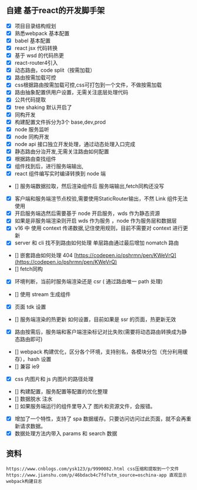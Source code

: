 ## 自建 基于react的开发脚手架

- [x] 项目目录结构规划
- [x] 熟悉webpack 基本配置
- [x] babel 基本配置
- [x] react jsx 代码转换
- [x] 基于 wsd 的代码热更
- [x] react-router4引入
- [x] 动态路由，code split（按需加载）
- [x] 路由按需加载可控
- [x] css根据路由按需加载可控,css可打包到一个文件，不做按需加载 
- [x] 路由抽象配置供用户设置，无需关注底层处理代码
- [x] 公共代码提取
- [x] tree shaking  默认开启了
- [x] 同构开发
- [x] 构建配置文件拆分为3个 base,dev,prod
- [x] node 服务监听
- [x] node 同构开发
- [x] node api 接口独立开发处理，通过动态处理入口完成
- [x] 静态路由分治开发,无需关注路由如何配置
- [x] 根据路由查找组件
- [x] 组件找到后，进行服务端输出,
- [x] react 组件编写实时编译转换到 node 端
- [] 服务端数据拉取，然后渲染组件后 服务端输出,fetch同构还没写
- [x] 客户端和服务端渲节点校验,需要使用StaticRouter输出，不然 Link 组件无法使用
- [x] 开启服务端选然后需要基于 node 开启服务，wds 作为静态资源
- [x] 如果是非服务端渲染则开启 wds 作为服务 ，node 作为服务层和数据层
- [x] v16 中 使用 context 传递数据,记住使用规则，目前不需要对 context 进行更新
- [x] server 和 cli 找不到路由如何处理  单层路由通过最后增加 nomatch 路由
- [] 嵌套路由如何处理 404 [https://codepen.io/pshrmn/pen/KWeVrQ](https://codepen.io/pshrmn/pen/KWeVrQ)
- [] fetch同构
- [x] 环境判断，当前时服务端渲染还是 csr ( 通过路由唯一 path 处理)
- [] 使用 stream 生成组件
- [x] 页面 tdk 设置 
- [] 服务端渲染的热更新 如何设置，目前如果是 ssr 的页面，热更新无效
- [x] 路由按需后，服务端和客户端渲染标记对比失败(需要将动态路由转换成为静态路由即可)
- [] webpack 构建优化，区分各个环境，支持别名，各模块分包（充分利用缓存），hash 设置
- [] 兼容 ie9
- [x] css 内图片和 js 内图片的路径处理
- [] 构建配置，服务配置等配置的优化整理
- [] 数据脱水 注水 
- [] 如果服务端运行的组件里导入了 图片和资源文件，会报错。
- [x] 增加了一个特性，支持了 spa 数据缓存。只要访问访问过此页面，就不会再重新请求数据。
- [x] 数据处理方法内带入 params 和 search 数据
## 资料
```
https://www.cnblogs.com/ysk123/p/9990082.html css压缩和提取到一个文件
https://www.jianshu.com/p/46bdacb4c7fd?utm_source=oschina-app 直观显示webpack构建日志
```

